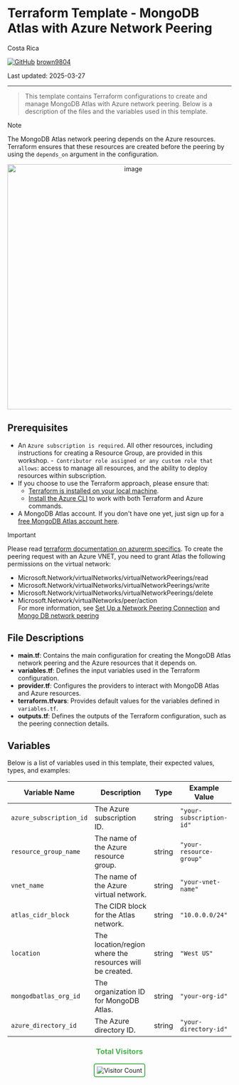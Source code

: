 # Terraform Template - MongoDB Atlas with Azure Network Peering

Costa Rica

[![GitHub](https://img.shields.io/badge/--181717?logo=github&logoColor=ffffff)](https://github.com/)
[brown9804](https://github.com/brown9804)

Last updated: 2025-03-27

----------

> This template contains Terraform configurations to create and manage MongoDB Atlas with Azure network peering. Below is a description of the files and the variables used in this template.

> [!NOTE]
> The MongoDB Atlas network peering depends on the Azure resources. Terraform ensures that these resources are created before the peering by using the `depends_on` argument in the configuration.

<p align="center">
    <img width="550" alt="image" src="">

</p>

## Prerequisites

- An `Azure subscription is required`. All other resources, including instructions for creating a Resource Group, are provided in this workshop.
-` Contributor role assigned or any custom role that allows`: access to manage all resources, and the ability to deploy resources within subscription.
- If you choose to use the Terraform approach, please ensure that:
  -  [Terraform is installed on your local machine](https://developer.hashicorp.com/terraform/tutorials/azure-get-started/install-cli#install-terraform).
  -  [Install the Azure CLI](https://learn.microsoft.com/en-us/cli/azure/install-azure-cli) to work with both Terraform and Azure commands.
- A MongoDB Atlas account. If you don't have one yet, just sign up for a [free MongoDB Atlas account here](https://www.mongodb.com/cloud/atlas/register).

> [!IMPORTANT]
> Please read [terraform documentation on azurerm specifics](https://registry.terraform.io/providers/mongodb/mongodbatlas/latest/docs/resources/network_peering). To create the peering request with an Azure VNET, you need to grant Atlas the following permissions on the virtual network: <br/>
> - Microsoft.Network/virtualNetworks/virtualNetworkPeerings/read <br/>
> - Microsoft.Network/virtualNetworks/virtualNetworkPeerings/write <br/>
> - Microsoft.Network/virtualNetworks/virtualNetworkPeerings/delete <br/>
> - Microsoft.Network/virtualNetworks/peer/action <br/>
> For more information, see [Set Up a Network Peering Connection](https://docs.atlas.mongodb.com/security-vpc-peering/) and [Mongo DB network peering](https://docs.atlas.mongodb.com/reference/api/vpc-create-peering-connection/)

## File Descriptions

- **main.tf**: Contains the main configuration for creating the MongoDB Atlas network peering and the Azure resources that it depends on.
- **variables.tf**: Defines the input variables used in the Terraform configuration.
- **provider.tf**: Configures the providers to interact with MongoDB Atlas and Azure resources.
- **terraform.tfvars**: Provides default values for the variables defined in `variables.tf`.
- **outputs.tf**: Defines the outputs of the Terraform configuration, such as the peering connection details.

## Variables

Below is a list of variables used in this template, their expected values, types, and examples:

| Variable Name             | Description                                      | Type   | Example Value         |
|---------------------------|--------------------------------------------------|--------|-----------------------|
| `azure_subscription_id`   | The Azure subscription ID.                       | string | `"your-subscription-id"` |
| `resource_group_name`     | The name of the Azure resource group.            | string | `"your-resource-group"` |
| `vnet_name`               | The name of the Azure virtual network.           | string | `"your-vnet-name"`    |
| `atlas_cidr_block`        | The CIDR block for the Atlas network.            | string | `"10.0.0.0/24"`       |
| `location`                | The location/region where the resources will be created. | string | `"West US"`           |
| `mongodbatlas_org_id`     | The organization ID for MongoDB Atlas.           | string | `"your-org-id"`       |
| `azure_directory_id`      | The Azure directory ID.                          | string | `"your-directory-id"` |

<div align="center">
  <h3 style="color: #4CAF50;">Total Visitors</h3>
  <img src="https://profile-counter.glitch.me/brown9804/count.svg" alt="Visitor Count" style="border: 2px solid #4CAF50; border-radius: 5px; padding: 5px;"/>
</div>
